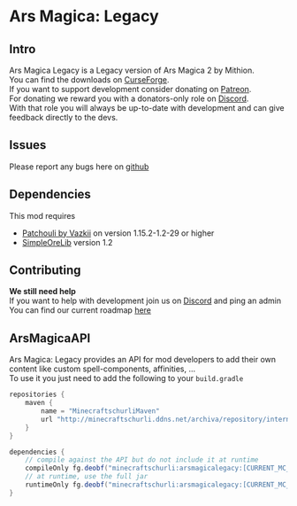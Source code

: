 # Ars Magica: Legacy
## Intro
Ars Magica Legacy is a Legacy version of Ars Magica 2 by Mithion.  
You can find the downloads on [CurseForge](https://www.curseforge.com/minecraft/mc-mods/ars-magica-legacy).  
If you want to support development consider donating on [Patreon](https://www.patreon.com/minecraftschurli).  
For donating we reward you with a donators-only role on [Discord](https://discord.gg/tzgtYHB).  
With that role you will always be up-to-date with development and can give feedback directly to the devs.

## Issues
Please report any bugs here on [github](https://github.com/Minecraftschurli/ArsMagicaLegacy/issues)  

## Dependencies
This mod requires 
- [Patchouli by Vazkii](https://www.curseforge.com/minecraft/mc-mods/patchouli) on version 1.15.2-1.2-29 or higher
- [SimpleOreLib](https://www.curseforge.com/minecraft/mc-mods/simpleorelib) version 1.2

## Contributing
**We still need help**  
If you want to help with development join us on [Discord](https://discord.gg/tzgtYHB) and ping an admin  
You can find our current roadmap [here](ROADMAP.md)

## ArsMagicaAPI
Ars Magica: Legacy provides an API for mod developers to add their own content like custom spell-components, affinities, ...  
To use it you just need to add the following to your `build.gradle`

```gradle
repositories {
    maven {
        name = "MinecraftschurliMaven"
        url "http://minecraftschurli.ddns.net/archiva/repository/internal/"
    }
}

dependencies {
    // compile against the API but do not include it at runtime
    compileOnly fg.deobf("minecraftschurli:arsmagicalegacy:[CURRENT_MC_VERSION]-[CURRENT_ARSMAGICA_VERSION]:api")
    // at runtime, use the full jar
    runtimeOnly fg.deobf("minecraftschurli:arsmagicalegacy:[CURRENT_MC_VERSION]-[CURRENT_ARSMAGICA_VERSION]")
}
```
